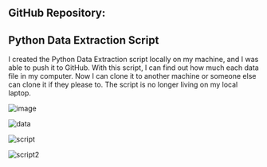 ## GitHub Repository: 
## Python Data Extraction Script

I created the Python Data Extraction script locally on my machine, and I was able to push it to GitHub. With this script, I can find out how much each data file in my computer. 
Now I can clone it to another machine or someone else can clone it if they please to. 
The script is no longer living on my local laptop.

![image](https://github.com/user-attachments/assets/9f0a2a6e-9545-455d-9c8e-4df63506236c)


![data](https://github.com/user-attachments/assets/fab93c0c-048d-4cfb-a729-2e8a8f8aaf7f)


![script](https://github.com/user-attachments/assets/5a0ca4c4-c463-49f0-b786-0c63ca4cc4d4)


![script2](https://github.com/user-attachments/assets/53b7d232-ec98-45d8-91fc-29d71dce1085)

